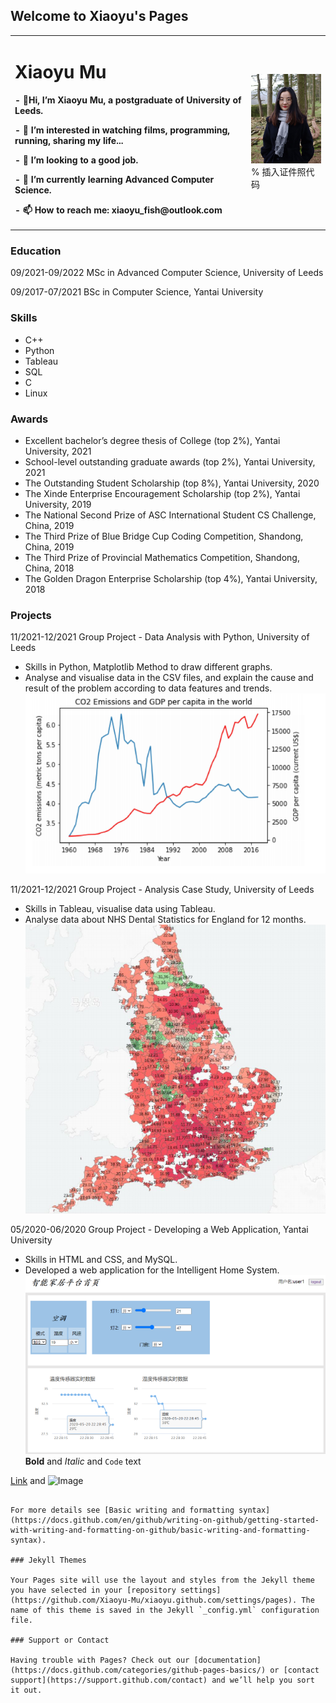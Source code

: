 ## Welcome to Xiaoyu's Pages

<table border="0">
  <tr>
    <td width="75%">
      <h1> Xiaoyu Mu</h1>
      <p><b>- 👋Hi, I’m Xiaoyu Mu, a postgraduate of University of Leeds.</b></p>
      <p><b>- 👀 I’m interested in watching films, programming, running, sharing my life...</b></p>
      <p><b>- 💞️ I’m looking to a good job.</b></p>
      <p><b>- 🌱 I’m currently learning Advanced Computer Science.</b></p>
      <p><b>- 📫 How to reach me:  xiaoyu_fish@outlook.com</b></p>
    </td>
    <td width="25%">
      <img src="/XiaoyuMu.png" width="100%">      % 插入证件照代码
    </td>
  </tr>
</table>


### Education
09/2021-09/2022   MSc in Advanced Computer Science, University of Leeds


09/2017-07/2021   BSc in Computer Science, Yantai University

### Skills

- C++
- Python 
- Tableau
- SQL
- C
- Linux

### Awards

- Excellent bachelor’s degree thesis of College (top 2%), Yantai University, 2021
- School-level outstanding graduate awards (top 2%), Yantai University, 2021
- The Outstanding Student Scholarship (top 8%), Yantai University, 2020
- The Xinde Enterprise Encouragement Scholarship (top 2%), Yantai University, 2019
- The National Second Prize of ASC International Student CS Challenge, China, 2019
- The Third Prize of Blue Bridge Cup Coding Competition, Shandong, China, 2019
- The Third Prize of Provincial Mathematics Competition, Shandong, China, 2018
- The Golden Dragon Enterprise Scholarship (top 4%), Yantai University, 2018

### Projects
11/2021-12/2021  Group Project - Data Analysis with Python, University of Leeds
- Skills in Python, Matplotlib Method to draw different graphs.
- Analyse and visualise data in the CSV files, and explain the cause and result of the problem according to data features and trends.
![Image](P4DS1.png)

11/2021-12/2021  Group Project - Analysis Case Study, University of Leeds
- Skills in Tableau, visualise data using Tableau.
- Analyse data about NHS Dental Statistics for England for 12 months.
![Image](Tableau3.png)

05/2020-06/2020  Group Project - Developing a Web Application, Yantai University
- Skills in HTML and CSS, and MySQL.
- Developed a web application for the Intelligent Home System.
![Image](homesystem.png)
**Bold** and _Italic_ and `Code` text

[Link](url) and ![Image](src)
```

For more details see [Basic writing and formatting syntax](https://docs.github.com/en/github/writing-on-github/getting-started-with-writing-and-formatting-on-github/basic-writing-and-formatting-syntax).

### Jekyll Themes

Your Pages site will use the layout and styles from the Jekyll theme you have selected in your [repository settings](https://github.com/Xiaoyu-Mu/xiaoyu.github.com/settings/pages). The name of this theme is saved in the Jekyll `_config.yml` configuration file.

### Support or Contact

Having trouble with Pages? Check out our [documentation](https://docs.github.com/categories/github-pages-basics/) or [contact support](https://support.github.com/contact) and we’ll help you sort it out.

